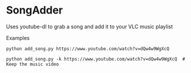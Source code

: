 # SongAdder
Uses youtube-dl to grab a song and add it to your VLC music playlist

Examples
```
python add_song.py https://www.youtube.com/watch?v=dQw4w9WgXcQ

python add_song.py -k https://www.youtube.com/watch?v=dQw4w9WgXcQ  # Keep the music video
```
